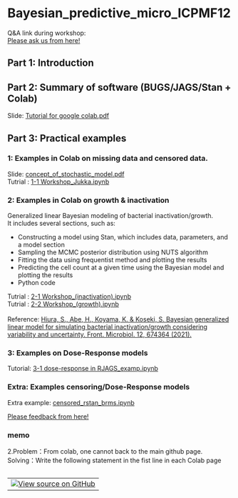 # Bayesian_predictive_micro_ICPMF12

Q&A link during workshop:   
<a target="_blank" href="https://app.klaxoon.com/join/SKRBXHD ">Please ask us from here!</a><br>

## Part 1: Introduction




## Part 2: Summary of software (BUGS/JAGS/Stan + Colab) 
Slide: <a target="_blank" href="https://github.com/kento-koyama/bayesian_predictive_micro_ICPMF12/blob/main/Part2/Tutorial_for_google_colab.pdf">Tutorial for google colab.pdf</a><br>

## Part 3: Practical examples
### 1: Examples in Colab on missing data and censored data.
Slide: <a target="_blank" href="https://github.com/kento-koyama/bayesian_predictive_micro_ICPMF12/blob/main/Example_2/concept_of_stochastic_model.pdf">concept_of_stochastic_model.pdf</a><br>
Tutrial : <a target="_blank" href="https://github.com/kento-koyama/bayesian_predictive_micro_ICPMF12/blob/main/Example_1/Kopio_New_ROpenBUGS_Code.ipynb">1-1 Workshop_Jukka.ipynb</a><br>


### 2:  Examples in Colab on growth & inactivation 
Generalized linear Bayesian modeling of bacterial inactivation/growth.<br>
It includes several sections, such as:<br>
<ul>
<li>Constructing a model using Stan, which includes data, parameters, and a model section
<li>Sampling the MCMC posterior distribution using NUTS algorithm
<li>Fitting the data using frequentist method and plotting the results
<li>Predicting the cell count at a given time using the Bayesian model and plotting the results
<li>Python code
</ul>
Tutrial : <a target="_blank" href="https://github.com/kento-koyama/bayesian_predictive_micro_ICPMF12/blob/main/Example_2/2-1 Workshop_(inactivation).ipynb">2-1 Workshop_(inactivation).ipynb</a><br>
Tutrial : <a target="_blank" href="https://github.com/kento-koyama/bayesian_predictive_micro_ICPMF12/blob/main/Example_2/2-2 Workshop_(growth).ipynb">2-2 Workshop_(growth).ipynb</a><br>
<br>
Reference: <a target="_blank" href="https://www.frontiersin.org/articles/10.3389/fmicb.2021.674364/full">Hiura, S., Abe, H., Koyama, K. & Koseki, S. Bayesian generalized linear model for simulating bacterial inactivation/growth considering variability and uncertainty. Front. Microbiol. 12, 674364 (2021).</a>

### 3: Examples on Dose-Response models
Tutorial: <a target="_blank" href="https://colab.research.google.com/drive/1vW6aZBYxgsJ4kqQe4GYhA5Ajn7VPjTHA?usp=sharing">3-1 dose-response in RJAGS_examp.ipynb</a><br>

### Extra: Examples censoring/Dose-Response models
Extra example: <a target="_blank" href="https://colab.research.google.com/drive/1NTgyPjV30yW-H8W49swWJZPLuo8YNL8D?usp=sharing">censored_rstan_brms.ipynb</a><br>
   
   
<a target="_blank" href="https://app.klaxoon.com/join/7DUYWBN">Please feedback from here!</a><br>

### memo
2.Problem：From colab, one cannot back to the main github page. <br>Solving：Write the following statement in the fist line in each Colab page <br>

<table class="tfo-notebook-buttons" align="left">
<td>
<a target="_blank" href="https://github.com/kento-koyama/bayesian_predictive_micro_ICPMF12/"><img src="https://www.tensorflow.org/images/GitHub-Mark-32px.png" />View source on GitHub</a>
</td>
</table>
